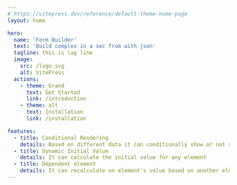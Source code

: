 ```yaml
---
# https://vitepress.dev/reference/default-theme-home-page
layout: home

hero:
  name: 'Form Builder'
  text: 'Build complex in a sec from with json'
  tagline: this is lag line
  image:
    src: /logo.svg
    alt: VitePress
  actions:
    - theme: brand
      text: Get Started
      link: /introduction
    - theme: alt
      text: Installation
      link: /installation

features:
  - title: Conditional Rendering
    details: Based on different data it can conditionally show or not show some element
  - title: Dynamic Initial Value
    details: It can calculate the initial value for any element
  - title: Dependent element
    details: It can recalculate on element's value based on another element
---
```

